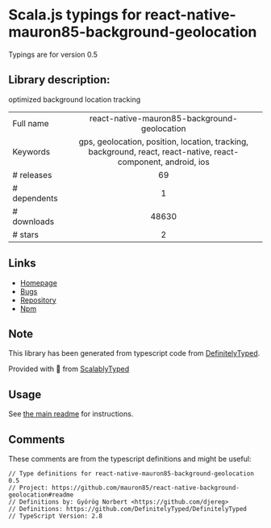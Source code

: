 
# Scala.js typings for react-native-mauron85-background-geolocation

Typings are for version 0.5

## Library description:
optimized background location tracking

|                    |                 |
| ------------------ | :-------------: |
| Full name          | react-native-mauron85-background-geolocation |
| Keywords           | gps, geolocation, position, location, tracking, background, react, react-native, react-component, android, ios |
| # releases         | 69 |
| # dependents       | 1 |
| # downloads        | 48630 |
| # stars            | 2 |

## Links
- [Homepage](https://github.com/mauron85/react-native-background-geolocation#readme)
- [Bugs](https://github.com/mauron85/react-native-background-geolocation/issues)
- [Repository](https://github.com/mauron85/react-native-background-geolocation)
- [Npm](https://www.npmjs.com/package/react-native-mauron85-background-geolocation)
    


## Note
This library has been generated from typescript code from [DefinitelyTyped](https://definitelytyped.org).

Provided with :purple_heart: from [ScalablyTyped](https://github.com/oyvindberg/ScalablyTyped)

## Usage
See [the main readme](../../readme.md) for instructions.

## Comments

These comments are from the typescript definitions and might be useful:
```
// Type definitions for react-native-mauron85-background-geolocation 0.5
// Project: https://github.com/mauron85/react-native-background-geolocation#readme
// Definitions by: Györög Norbert <https://github.com/djereg>
// Definitions: https://github.com/DefinitelyTyped/DefinitelyTyped
// TypeScript Version: 2.8

```

